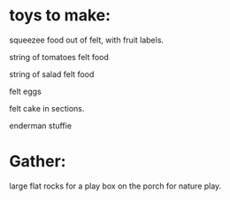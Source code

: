 toys to make:
=============

squeezee food out of felt, with  fruit labels.

string of tomatoes felt food

string of salad felt food

felt eggs

felt cake in sections.


enderman stuffie


Gather:
========

large flat rocks for a play box on the porch for nature play.
